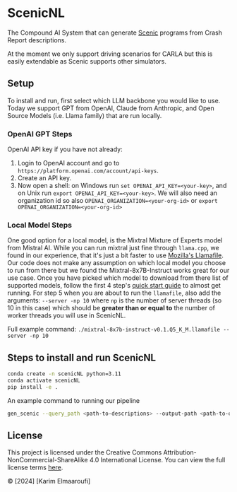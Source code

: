 # ScenicNL

The Compound AI System that can generate [Scenic](https://github.com/BerkeleyLearnVerify/Scenic) programs from Crash Report descriptions.

At the moment we only support driving scenarios for CARLA but this is easily extendable as Scenic supports other simulators.

## Setup
To install and run, first select which LLM backbone you would like to use. 
Today we support GPT from OpenAI, Claude from Anthropic, and Open Source Models (i.e. Llama family) that are run locally.

### OpenAI GPT Steps
OpenAI API key if you have not already:
1. Login to OpenAI account and go to `https://platform.openai.com/account/api-keys`.
2. Create an API key.
3. Now open a shell: on Windows run `set OPENAI_API_KEY=<your-key>`, and on Unix run `export OPENAI_API_KEY=<your-key>`.
   We will also need an organization id so also `OPENAI_ORGANIZATION=<your-org-id>` or `export OPENAI_ORGANIZATION=<your-org-id>`

### Local Model Steps
One good option for a local model, is the Mixtral Mixture of Experts model from Mistral AI.
While you can run mixtral just fine through `llama.cpp`, we found in our experience, that it's just a bit faster
to use [Mozilla's Llamafile](https://github.com/Mozilla-Ocho/llamafile). Our code does not make any assumption 
on which local model you choose to run from there but we found the Mixtral-8x7B-Instruct works great for our use case.
Once you have picked which model to download from there list of supported models, follow the first 4 step's 
[quick start guide](https://github.com/Mozilla-Ocho/llamafile) to almost get running.
For step 5 when you are about to run the `llamafile`, also add the arguments: `--server -np 10` where `np` is the 
number of server threads (so 10 in this case) which should be **greater than or equal to** the number of worker threads you will use 
in ScenicNL.

Full example command:
`./mixtral-8x7b-instruct-v0.1.Q5_K_M.llamafile --server -np 10`


## Steps to install and run ScenicNL
```bash
conda create -n scenicNL python=3.11
conda activate scenicNL
pip install -e .
```

An example command to running our pipeline
```bash
gen_scenic --query_path <path-to-descriptions> --output-path <path-to-output> --model gpt-3.5-turbo-0613 --llm_prompt_type predict_few_shot
```

## License

This project is licensed under the Creative Commons Attribution-NonCommercial-ShareAlike 4.0 International License. You can view the full license terms [here](https://creativecommons.org/licenses/by-nc-sa/4.0/).

© [2024] [Karim Elmaaroufi]

